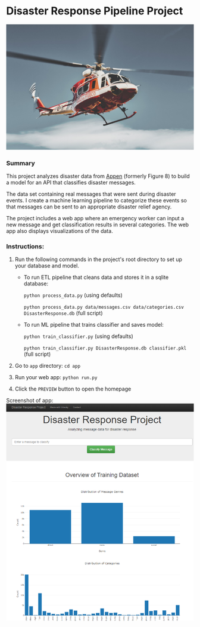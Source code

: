 # Disaster Response Pipeline Project
![alt text](helicopter.jpg)

### Summary
This project analyzes disaster data from [Appen](https://www.appen.com/) (formerly Figure 8) to build a model for an API that classifies disaster messages.

The data set containing real messages that were sent during disaster events. I create a machine learning pipeline to categorize these events so that messages can be sent to an appropriate disaster relief agency.

The project includes a web app where an emergency worker can input a new message and get classification results in several categories. The web app also displays visualizations of the data.

### Instructions:
1. Run the following commands in the project's root directory to set up your database and model.

    - To run ETL pipeline that cleans data and stores it in a sqlite database:
        
        `python process_data.py` (using defaults)
        
        `python process_data.py data/messages.csv data/categories.csv DisasterResponse.db` (full script)
    - To run ML pipeline that trains classifier and saves model:
        
        `python train_classifier.py` (using defaults)
        
        `python train_classifier.py DisasterResponse.db classifier.pkl`  (full script)

2. Go to `app` directory: `cd app`

3. Run your web app: `python run.py`

4. Click the `PREVIEW` button to open the homepage

Screenshot of app:
![alt text](Screenshot_app.png)
